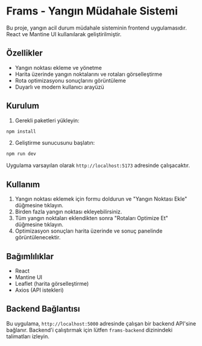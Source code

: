 # Frams - Yangın Müdahale Sistemi

Bu proje, yangın acil durum müdahale sisteminin frontend uygulamasıdır. React ve Mantine UI kullanılarak geliştirilmiştir.

## Özellikler

- Yangın noktası ekleme ve yönetme
- Harita üzerinde yangın noktalarını ve rotaları görselleştirme
- Rota optimizasyonu sonuçlarını görüntüleme
- Duyarlı ve modern kullanıcı arayüzü

## Kurulum

1. Gerekli paketleri yükleyin:

```bash
npm install
```

2. Geliştirme sunucusunu başlatın:

```bash
npm run dev
```

Uygulama varsayılan olarak `http://localhost:5173` adresinde çalışacaktır.

## Kullanım

1. Yangın noktası eklemek için formu doldurun ve "Yangın Noktası Ekle" düğmesine tıklayın.
2. Birden fazla yangın noktası ekleyebilirsiniz.
3. Tüm yangın noktaları eklendikten sonra "Rotaları Optimize Et" düğmesine tıklayın.
4. Optimizasyon sonuçları harita üzerinde ve sonuç panelinde görüntülenecektir.

## Bağımlılıklar

- React
- Mantine UI
- Leaflet (harita görselleştirme)
- Axios (API istekleri)

## Backend Bağlantısı

Bu uygulama, `http://localhost:5000` adresinde çalışan bir backend API'sine bağlanır. Backend'i çalıştırmak için lütfen `frams-backend` dizinindeki talimatları izleyin.
